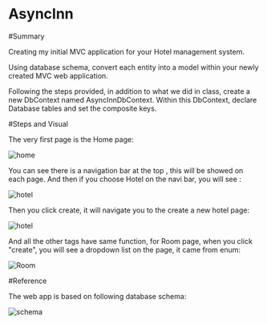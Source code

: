 # AsyncInn



#Summary

Creating my initial MVC application for your Hotel management system.

Using database schema, convert each entity into a model within your newly created MVC web application.

Following the steps provided, in addition to what we did in class, create a new DbContext named AsyncInnDbContext. Within this DbContext, declare Database tables and set the composite keys.


#Steps and Visual

The very first page is the Home page:



![home](../Assets/h.png)



You can see there is a navigation bar at the top , this will be showed on each page. 
And then if you choose Hotel on the navi bar, you will see :



![hotel](../Assets/h1.png)



Then you click create, it will navigate you to the create a new hotel page:




![hotel](../Assets/h2.png)



And all the other tags have same function, for Room page, when you click "create",  you will see a dropdown list on the page, it came from enum:



![Room](../Assets/enum.png)



#Reference

The web app is based on following database schema:


![schema](../Assets/ref.png)